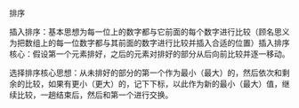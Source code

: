 排序

插入排序：基本思想为每一位上的数字都与它前面的每个数字进行比较（顾名思义为把数组上的每一位数字都与其前面的数字进行比较并插入合适的位置）插入排序核心：假设第一个元素排好，之后的元素对排好的部分从后向前比较并逐一移动。



选择排序核心思想：从未排好的部分的第一个作为最小（最大）的，然后依次和剩余的比较，如果有更小（更大）的，记下下标，以此作为新的最小（最大）值，继续比较，一趟结束后，然后和第一个进行交换。

